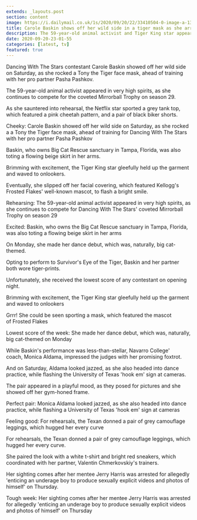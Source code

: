 ```yaml
---
extends: _layouts.post
section: content
image: https://i.dailymail.co.uk/1s/2020/09/20/22/33410504-0-image-a-130_1600637967512.jpg 
title: Carole Baskin shows off her wild side in a tiger mask as she arrives to the DWTS studio 
description: The 59-year-old animal activist and Tiger King star appeared in very high spirits, as she continues to compete for Dancing With The Stars coveted Mirrorball Trophy on season 29. 
date: 2020-09-20-23-01-55 
categories: [latest, tv] 
featured: true 
--- 
```

Dancing With The Stars contestant Carole Baskin showed off her wild side on Saturday, as she rocked a Tony the Tiger face mask, ahead of training with her pro partner Pasha Pashkov.  

The 59-year-old animal activist appeared in very high spirits, as she continues to compete for the coveted Mirrorball Trophy on season 29. 

As she sauntered into rehearsal, the Netflix star sported a grey tank top, which featured a pink cheetah pattern, and a pair of black biker shorts. 

Cheeky: Carole Baskin showed off her wild side on Saturday, as she rocked a a Tony the Tiger face mask, ahead of training for Dancing With The Stars with her pro partner Pasha Pashkov

Baskin, who owns Big Cat Rescue sanctuary in Tampa, Florida, was also toting a flowing beige skirt in her arms.  

Brimming with excitement, the Tiger King star gleefully held up the garment and waved to onlookers. 

Eventually, she slipped off her facial covering, which featured Kellogg's Frosted Flakes' well-known mascot, to flash a bright smile.  

Rehearsing: The 59-year-old animal activist appeared in very high spirits, as she continues to compete for Dancing With The Stars' coveted Mirrorball Trophy on season 29

Excited: Baskin, who owns the Big Cat Rescue sanctuary in Tampa, Florida, was also toting a flowing beige skirt in her arms

On Monday, she made her dance debut, which was, naturally, big cat-themed. 

Opting to perform to Survivor's Eye of the Tiger, Baskin and her partner both wore tiger-prints. 

Unfortunately, she received the lowest score of any contestant on opening night. 

Brimming with excitement, the Tiger King star gleefully held up the garment and waved to onlookers

Grrr! She could be seen sporting a mask, which featured the mascot of Frosted Flakes

Lowest score of the week: She made her dance debut, which was, naturally, big cat-themed on Monday

While Baskin's performance was less-than-stellar, Navarro College' coach, Monica Aldama, impressed the judges with her promising foxtrot. 

And on Saturday, Aldama looked jazzed, as she also headed into dance practice, while flashing the University of Texas 'hook em' sign at cameras. 

The pair appeared in a playful mood, as they posed for pictures and she showed off her gym-honed frame. 

Perfect pair: Monica Aldama looked jazzed, as she also headed into dance practice, while flashing a University of Texas 'hook em' sign at cameras

Feeling good: For rehearsals, the Texan donned a pair of grey camouflage leggings, which hugged her every curve

For rehearsals, the Texan donned a pair of grey camouflage leggings, which hugged her every curve. 

She paired the look with a white t-shirt and bright red sneakers, which coordinated with her partner, Valentin Chmerkovskiy's trainers. 

Her sighting comes after her mentee Jerry Harris was arrested for allegedly 'enticing an underage boy to produce sexually explicit videos and photos of himself' on Thursday.  

Tough week: Her sighting comes after her mentee Jerry Harris was arrested for allegedly 'enticing an underage boy to produce sexually explicit videos and photos of himself' on Thursday

